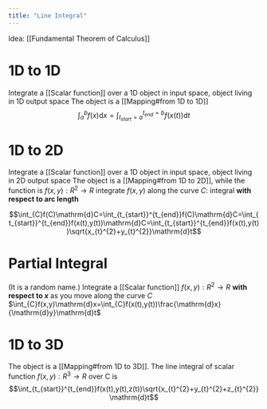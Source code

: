 ```yaml
---
title: "Line Integral"
---
```

Idea: [[Fundamental Theorem of Calculus]]
# 1D to 1D
Integrate a [[Scalar function]] over a 1D object in input space, object living in 1D output space
The object is a [[Mapping#from 1D to 1D]]
$$\int_{a}^{b}f(x)\mathrm{d}x=\int_{t_{start}=a}^{t_{end}=b}f(x(t))\mathrm{d}t$$

# 1D to 2D

Integrate a [[Scalar function]] over a 1D object in input space, object living in 2D output space
The object is a [[Mapping#from 1D to 2D]], while the function is $f(x,y): R^{2} \to R$
integrate $f(x,y)$ along the curve $C$: integral **with respect to arc length**


$$\int_{C}f(C)\mathrm{d}C=\int_{t_{start}}^{t_{end}}f(C)\mathrm{d}C=\int_{t_{start}}^{t_{end}}f(x(t),y(t))\mathrm{d}C=\int_{t_{start}}^{t_{end}}f(x(t),y(t))\sqrt{x_{t}^{2}+y_{t}^{2}}\mathrm{d}t$$

# Partial Integral
(It is a random name.)
Integrate a [[Scalar function]] $f(x,y): R^{2} \to R$ **with respect to $x$** as you move along the curve $C$
$\int_{C}f(x,y)\mathrm{d}x=\int_{C}f(x(t),y(t))\frac{\mathrm{d}x}{\mathrm{d}y}\mathrm{d}t$

# 1D to 3D
The object is a [[Mapping#from 1D to 3D]].
The line integral of scalar function $f(x,y): R^{3} \to R$ over C is
$$\int_{t_{start}}^{t_{end}}f(x(t),y(t),z(t))\sqrt{x_{t}^{2}+y_{t}^{2}+z_{t}^{2}}\mathrm{d}t$$
